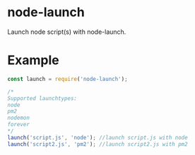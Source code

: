 # node-launch
Launch node script(s) with node-launch.

# Example
```js
const launch = require('node-launch');

/*
Supported launchtypes:
node
pm2
nodemon
forever
*/
launch('script.js', 'node'); //launch script.js with node
launch('script2.js', 'pm2'); //launch script2.js with pm2
```
